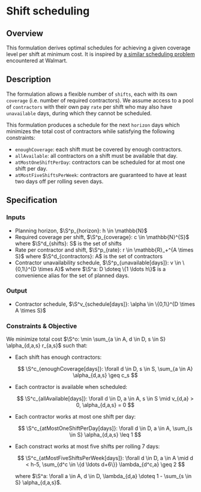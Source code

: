 # Shift scheduling

## Overview

This formulation derives optimal schedules for achieving a given coverage level
per shift at minimum cost. It is inspired by [a similar scheduling problem](https://medium.com/walmartglobaltech/automating-shift-scheduling-with-linear-programming-fe1720f13620)
encountered at Walmart.

## Description

 The formulation allows a flexible number of `shifts`, each with its own
 `coverage` (i.e. number of required contractors). We assume access to a pool of
 `contractors` with their own pay `rate` per shift who may also have
 `unavailable` days, during which they cannot be scheduled.

 This formulation produces a schedule for the next `horizon` days which
 minimizes the total cost of contractors while satisfying the following
 constraints:

+ `enoughCoverage`: each shift must be covered by enough contractors.
+ `allAvailable`: all contractors on a shift must be available that day.
+ `atMostOneShiftPerDay`: contractors can be scheduled for at most one shift per
  day.
+ `atMostFiveShiftsPerWeek`: contractors are guaranteed to have at least two
  days off per rolling seven days.

## Specification

### Inputs

+ Planning horizon, $\S^p_{horizon}: h \in \mathbb{N}$
+ Required coverage per shift, $\S^p_{coverage}: c \in \mathbb{N}^{S}$ where
  $\S^d_{shifts}: S$ is the set of shifts
+ Rate per contractor and shift, $\S^p_{rate}: r \in \mathbb{R}_+^{A \times S}$
  where $\S^d_{contractors}: A$ is the set of contractors
+ Contractor unavailability schedule, $\S^p_{unavailable[days]}: v \in \{0,1\}^{D \times A}$
  where $\S^a: D \doteq \{1 \ldots h\}$ is a convenience alias for the set of
  planned days.

### Output

+ Contractor schedule,
  $\S^v_{schedule[days]}: \alpha \in \{0,1\}^{D \times A \times S}$

### Constraints & Objective

We minimize total cost
$\S^o: \min \sum_{a \in A, d \in D, s \in S} \alpha_{d,a,s} r_{a,s}$ such that:

+ Each shift has enough contractors:

  $$
  \S^c_{enoughCoverage[days]}:
  \forall d \in D, s \in S,
    \sum_{a \in A} \alpha_{d,a,s} \geq c_s
  $$

+ Each contractor is available when scheduled:

  $$
  \S^c_{allAvailable[days]}:
  \forall d \in D, a \in A, s \in S \mid v_{d,a} > 0,
    \alpha_{d,a,s} = 0
  $$

+ Each contractor works at most one shift per day:

  $$
  \S^c_{atMostOneShiftPerDay[days]}:
  \forall d \in D, a \in A,
    \sum_{s \in S} \alpha_{d,a,s} \leq 1
  $$

+ Each constract works at most five shifts per rolling 7 days:

  $$
  \S^c_{atMostFiveShiftsPerWeek[days]}:
  \forall d \in D, a \in A  \mid d < h-5,
    \sum_{d^c \in \{d \ldots d+6\}} \lambda_{d^c,a} \geq 2
  $$

  where $\S^a: \forall a \in A, d \in D, \lambda_{d,a} \doteq 1 - \sum_{s \in S} \alpha_{d,a,s}$.
